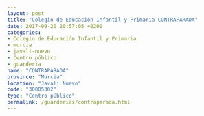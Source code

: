 ```yaml
---
layout: post
title: "Colegio de Educación Infantil y Primaria CONTRAPARADA"
date: 2017-09-20 20:57:05 +0200
categories:
- Colegio de Educación Infantil y Primaria
- murcia
- javali-nuevo
- Centro público
- guarderia
name: "CONTRAPARADA"
province: "Murcia"
location: "Javali Nuevo"
code: "30005302"
type: "Centro público"
permalink: /guarderias/contraparada.html
---
```


